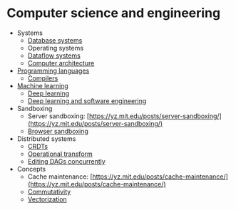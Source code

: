 # Computer science and engineering

- Systems
    - [Database systems](Database%20systems%202a6befdff82c4dab93b22722ed4253b8.md)
    - Operating systems
    - [Dataflow systems](Dataflow%20systems%206796626392d5487caa063dc6ac6e91a5.md)
    - [Computer architecture](Computer%20architecture%20ef47a6e7c62f4d06bd7a1f4f96983857.md)
- [Programming languages](Programming%20languages%2081fc19a9a09547b1b2d00057b5bf421f.md)
    - [Compilers](Compilers%208975f48689cf4915937d0bd1250b5e63.md)
- [Machine learning](Machine%20learning%208a5a1fac3afb410ab5fee90c4c9ec502.md)
    - [Deep learning](Deep%20learning%201072896d5cd64cc0adaeaec06bcd5db3.md)
    - [Deep learning and software engineering](Deep%20learning%20and%20software%20engineering%2045a9dd27343b41ba8f5f7999d1975db9.md)
- Sandboxing
    - Server sandboxing: [https://yz.mit.edu/posts/server-sandboxing/](https://yz.mit.edu/posts/server-sandboxing/)
    - [Browser sandboxing](Browser%20sandboxing%20c16964ff2b6149149599411613eee332.md)
- Distributed systems
    - [CRDTs](CRDTs%20f6b225a99fb14cbd80f218c1b1b43a15.md)
    - [Operational transform](Operational%20transform%20483359996974469a9115822368269691.md)
    - [Editing DAGs concurrently](Editing%20DAGs%20concurrently%200c8a6f0e58f94c8caf7317205710ef67.md)
- Concepts
    - Cache maintenance: [https://yz.mit.edu/posts/cache-maintenance/](https://yz.mit.edu/posts/cache-maintenance/)
    - [Commutativity](Commutativity%2067dc8334094f482d9214d37f069536c0.md)
    - [Vectorization](Vectorization%2020fe9fcd0dbe43d58038ebbeba29d3bf.md)